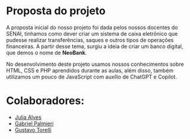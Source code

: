 # Proposta do projeto
A proposta inicial do nosso projeto foi dada pelos nossos docentes do SENAI, tinhamos como dever criar um sistema de caixa eletrônico que pudesse realizar transferências, saques e outros tipos de operações financeiras. A partir desse tema, surgiu a ideia de criar um banco digital, que demos o nome de **NeoBank**.

No desenvolvimento deste projeto usamos nossos conhecimentos sobre HTML, CSS e PHP aprendidos durante as aulas, além disso, também utilizamos um pouco de JavaScript com auxílio de ChatGPT e Copilot. 

# Colaboradores:
- [Julia Alves](https://github.com/imjuliz)
- [Gabriel Palmieri](https://github.com/palmitex)
- [Gustavo Torelli](https://github.com/GustavoTorelli)
